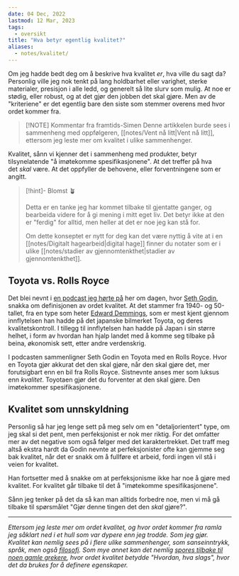 ```yaml
---
date: 04 Dec, 2022
lastmod: 12 Mar, 2023
tags:
  - oversikt
title: "Hva betyr egentlig kvalitet?"
aliases:
  - notes/kvalitet/
---
```

Om jeg hadde bedt deg om å beskrive hva kvalitet _er_, hva ville du sagt da? Personlig ville jeg nok tenkt på lang holdbarhet eller varighet, sterke materialer, presisjon i alle ledd, og generelt så lite slurv som mulig. At noe er stødig, eller robust, og at det gjør den jobben det skal gjøre. Men av de "kriteriene" er det egentlig bare den siste som stemmer overens med hvor ordet kommer fra.

> [!NOTE] Kommentar fra framtids-Simen
> Denne artikkelen burde sees i sammenheng med oppfølgeren, [[notes/Vent nå litt|Vent nå litt]], ettersom jeg leste mer om kvalitet i ulike sammenhenger.

Kvalitet, sånn vi kjenner det i sammenheng med produkter, betyr tilsynelatende "å imøtekomme spesifikasjonene". At det treffer på hva det _skal_ være. At det oppfyller de behovene, eller forventningene som er angitt.

> [!hint]- Blomst 🪴
>
> Detta er en tanke jeg har kommet tilbake til gjentatte ganger, og bearbeida videre for å gi mening i mitt eget liv. Det betyr ikke at den er "ferdig" for alltid, men heller at det er noe jeg kan stå for.
> 
> Om dette konseptet er nytt for deg kan det være nyttig å vite at i en [[notes/Digitalt hagearbeid|digital hage]] finner du notater som er i ulike [[notes/stadier av gjennomtenkthet|stadier av gjennomtenkthet]].

## Toyota vs. Rolls Royce

Det blei nevnt i [en podcast jeg hørte på](https://open.spotify.com/episode/5tdzZ1yUZMDiz2hulYsCD2?si=n5Bi3BcBRTe4wSFY9-7Llg&t=578&context=spotify%3Ashow%3A5qSUyCrk9KR69lEiXbjwXM&ref=simen-skriver) her om dagen, hvor [Seth Godin](https://seths.blog/?ref=simen-skriver), snakka om definisjonen av ordet kvalitet. At det stammer fra 1940- og 50-tallet, fra en type som heter [Edward Demmings](https://www.creativesafetysupply.com/articles/william-edwards-deming-the-father-of-quality-management/?ref=simen-skriver), som er mest kjent gjennom innflytelsen han hadde på det japanske bilmerket Toyota, og deres kvalitetskontroll. I tillegg til innflytelsen han hadde på Japan i sin større helhet, i form av hvordan han hjalp landet med å komme seg tilbake på beina, økonomisk sett, etter andre verdenskrig.

I podcasten sammenligner Seth Godin en Toyota med en Rolls Royce. Hvor en Toyota gjør akkurat det den skal gjøre, når den skal gjøre det, mer forutsigbart enn en bil fra Rolls Royce. Sistnevnte anses mer som luksus enn _kvalitet_. Toyotaen gjør det du forventer at den skal gjøre. Den imøtekommer spesifikasjonene.

## Kvalitet som unnskyldning

Personlig så har jeg lenge sett på meg selv om en "detaljorientert" type, om jeg skal si det pent, men perfeksjonist er nok mer riktig. For det omfatter mer av det negative som også følger med det karaktertrekket. Det traff meg altså ekstra hardt da Godin nevnte at perfeksjonister ofte kan gjemme seg bak kvalitet, når det er snakk om å fullføre et arbeid, fordi ingen vil stå i veien for kvalitet.

Han fortsetter med å snakke om at perfeksjonisme ikke har noe å gjøre med kvalitet. For kvalitet går tilbake til det å "imøtekomme spesifikasjonene".

Sånn jeg tenker på det da så kan man alltids forbedre noe, men vi må gå tilbake til spørsmålet "Gjør denne tingen det den _skal_ gjøre?".

---

_Ettersom jeg leste mer om ordet kvalitet, og hvor ordet kommer fra ramla jeg såklart ned i et hull som var dypere enn jeg trodde. Som jeg gjør. Kvalitet kan nemlig sees på i flere ulike sammenhenger, som sanseinntrykk, språk, men også [filosofi](https://snl.no/kvalitet_-_filosofi?ref=simen-skriver). Som mye annet kan det nemlig [spores tilbake til noen gamle grekere](https://en.wiktionary.org/wiki/quality?ref=simen-skriver), hvor ordet kvalitet betydde "Hvordan, hva slags",_ _hvor det da brukes for å definere egenskaper._